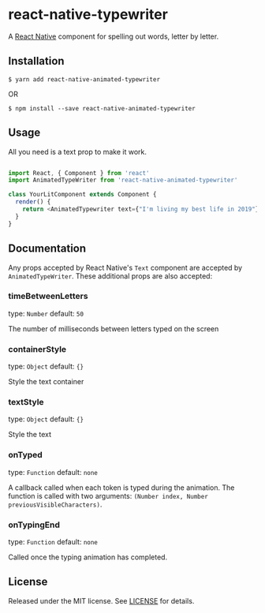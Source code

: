 # react-native-typewriter

A [React Native] component for spelling out words, letter by letter.

## Installation

```
$ yarn add react-native-animated-typewriter
```

OR

```
$ npm install --save react-native-animated-typewriter
```

## Usage

All you need is a text prop to make it work.

```javascript

import React, { Component } from 'react'
import AnimatedTypeWriter from 'react-native-animated-typewriter'

class YourLitComponent extends Component {
  render() {
    return <AnimatedTypewriter text={"I'm living my best life in 2019"}/>
  }
}
```

## Documentation

Any props accepted by React Native's `Text` component are accepted by `AnimatedTypeWriter`. These additional props are also accepted:

### timeBetweenLetters

type: `Number` default: `50`

The number of milliseconds between letters typed on the screen

### containerStyle

type: `Object` default: `{}`

Style the text container

### textStyle

type: `Object` default: `{}`

Style the text


### onTyped

type: `Function` default: `none`

A callback called when each token is typed during the animation. The
function is called with two arguments:
`(Number index, Number previousVisibleCharacters)`.

### onTypingEnd

type: `Function` default: `none`

Called once the typing animation has completed.

## License

Released under the MIT license. See [LICENSE](LICENSE) for details.

[React Native]: https://facebook.github.io/react-native/
